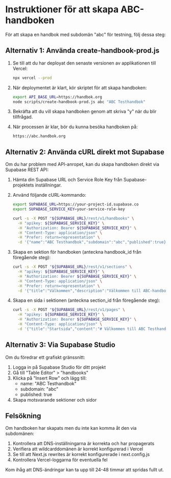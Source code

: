 # Instruktioner för att skapa ABC-handboken

För att skapa en handbok med subdomän "abc" för testning, följ dessa steg:

## Alternativ 1: Använda create-handbook-prod.js

1. Se till att du har deployat den senaste versionen av applikationen till Vercel:
   ```bash
   npx vercel --prod
   ```

2. När deploymentet är klart, kör skriptet för att skapa handboken:
   ```bash
   export API_BASE_URL=https://handbok.org
   node scripts/create-handbook-prod.js abc "ABC Testhandbok"
   ```

3. Bekräfta att du vill skapa handboken genom att skriva "y" när du blir tillfrågad.

4. När processen är klar, bör du kunna besöka handboken på:
   ```
   https://abc.handbok.org
   ```

## Alternativ 2: Använda cURL direkt mot Supabase

Om du har problem med API-anropet, kan du skapa handboken direkt via Supabase REST API:

1. Hämta din Supabase URL och Service Role Key från Supabase-projektets inställningar.

2. Använd följande cURL-kommando:
   ```bash
   export SUPABASE_URL=https://your-project-id.supabase.co
   export SUPABASE_SERVICE_KEY=your-service-role-key

   curl -s -X POST "${SUPABASE_URL}/rest/v1/handbooks" \
     -H "apikey: ${SUPABASE_SERVICE_KEY}" \
     -H "Authorization: Bearer ${SUPABASE_SERVICE_KEY}" \
     -H "Content-Type: application/json" \
     -H "Prefer: return=representation" \
     -d '{"name":"ABC Testhandbok","subdomain":"abc","published":true}'
   ```

3. Skapa en sektion för handboken (anteckna handbook_id från föregående steg):
   ```bash
   curl -s -X POST "${SUPABASE_URL}/rest/v1/sections" \
     -H "apikey: ${SUPABASE_SERVICE_KEY}" \
     -H "Authorization: Bearer ${SUPABASE_SERVICE_KEY}" \
     -H "Content-Type: application/json" \
     -H "Prefer: return=representation" \
     -d '{"title":"Välkommen","description":"Välkommen till ABC-handboken","order":0,"handbook_id":"HANDBOOK_ID_HERE"}'
   ```

4. Skapa en sida i sektionen (anteckna section_id från föregående steg):
   ```bash
   curl -s -X POST "${SUPABASE_URL}/rest/v1/pages" \
     -H "apikey: ${SUPABASE_SERVICE_KEY}" \
     -H "Authorization: Bearer ${SUPABASE_SERVICE_KEY}" \
     -H "Content-Type: application/json" \
     -d '{"title":"Startsida","content":"# Välkommen till ABC Testhandbok\n\nDetta är en testhandbok för subdomänfunktionaliteten.","order":0,"section_id":"SECTION_ID_HERE"}'
   ```

## Alternativ 3: Via Supabase Studio

Om du föredrar ett grafiskt gränssnitt:

1. Logga in på Supabase Studio för ditt projekt
2. Gå till "Table Editor" > "handbooks"
3. Klicka på "Insert Row" och lägg till:
   - name: "ABC Testhandbok"
   - subdomain: "abc"
   - published: true
4. Skapa motsvarande sektioner och sidor

## Felsökning

Om handboken har skapats men du inte kan komma åt den via subdomänen:

1. Kontrollera att DNS-inställningarna är korrekta och har propagerats
2. Verifiera att wildcarddomänen är korrekt konfigurerad i Vercel
3. Se till att Next.js rewrites är korrekt konfigurerade i next.config.js
4. Kontrollera Vercel-loggarna för eventuella fel

Kom ihåg att DNS-ändringar kan ta upp till 24-48 timmar att spridas fullt ut. 